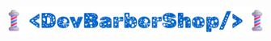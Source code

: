 <!--->
<img align="center" src="https://github.com/JohnnyMatheus/Sistema-Gerenciamento-para-Barbearia/blob/main/Imagens/devbarberLogo.png" />
